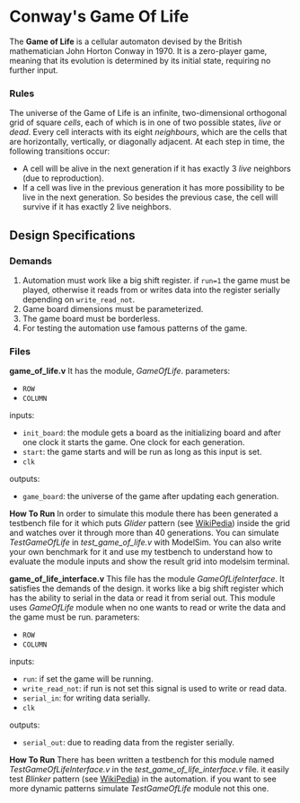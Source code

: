 # Conway's Game Of Life

The **Game of Life** is a cellular automaton devised by the British mathematician John Horton Conway in 1970.
It is a zero-player game, meaning that its evolution is determined by its initial state, requiring no further input.
### Rules
The universe of the Game of Life is an infinite, two-dimensional orthogonal grid of square _cells_, each of which is in one of two possible states, _live_ or _dead_. Every cell interacts with its eight _neighbours_, which are the cells that are horizontally, vertically, or diagonally adjacent. At each step in time, the following transitions occur:

 - A cell will be alive in the next generation if it has exactly 3
   *live* neighbors (due to reproduction).
 - If a cell was live in the previous generation it has more possibility to be live in the next generation. So besides the previous case, the cell will survive if it has exactly 2 live neighbors.

## Design Specifications
### Demands
1. Automation must work like a big shift register. if `run=1` the game must be played, otherwise it reads from or writes data into the register serially depending on `write_read_not`.
2. Game board dimensions must be parameterized.
3. The game board must be borderless.
4. For testing the automation use famous patterns of the game.
### Files

**game_of_life.v**
It has the module, *GameOfLife*.
parameters:
 - `ROW`
 - `COLUMN`

inputs:

 - `init_board`: the module gets a board as the initializing board and after one clock it starts the game. One clock for each generation.
 - `start`: the game starts and will be run as long as this input is set.
 - `clk`

outputs:

 - `game_board`: the universe of the game after updating each generation.

**How To Run**
In order to simulate this module there has been generated a testbench file for it which puts *Glider* pattern (see [WikiPedia](https://en.wikipedia.org/wiki/Conway%27s_Game_of_Life)) inside the grid and watches over it through more than 40 generations. You can simulate *TestGameOfLife* in *test_game_of_life.v* with ModelSim.
You can also write your own benchmark for it and use my testbench to understand how to evaluate the module inputs and show the result grid into modelsim terminal.

**game_of_life_interface.v**
This file has the module *GameOfLifeInterface*. It satisfies the demands of the design. it works like a big shift register which has the ability to serial in the data or read it from serial out. This module uses *GameOfLife* module when no one wants to read or write the data and the game must be run.
 parameters:
 - `ROW`
 - `COLUMN`

inputs:

 - `run`: if set the game will be running.
 - `write_read_not`: if run is not set this signal is used to write or read data.
 - `serial_in`: for writing data serially.
 - `clk`

outputs:

 - `serial_out`: due to reading data from the register serially.

**How To Run**
There has been written a testbench for this module named *TestGameOfLifeInterface.v* in the *test_game_of_life_interface.v* file. it easily test *Blinker* pattern (see [WikiPedia](https://en.wikipedia.org/wiki/Conway%27s_Game_of_Life)) in the automation. if you want to see more dynamic patterns simulate *TestGameOfLife* module not this one.
